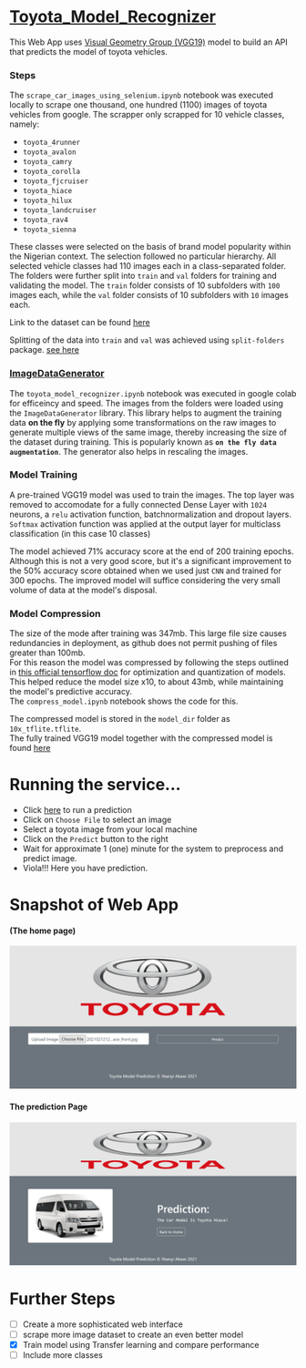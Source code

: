 # [Toyota_Model_Recognizer](https://toyota-model-recognizer.herokuapp.com/)
This Web App uses [Visual Geometry Group (VGG19)](https://keras.io/api/applications/vgg/) model to build an API that predicts the model of toyota vehicles.

### Steps
The `scrape_car_images_using_selenium.ipynb` notebook was executed locally to scrape one thousand, one hundred (1100) images of toyota vehicles from google. The scrapper only scrapped for 10 vehicle classes, namely:
- `toyota_4runner`
- `toyota_avalon`
- `toyota_camry`
- `toyota_corolla`
- `toyota_fjcruiser`
- `toyota_hiace`
- `toyota_hilux`
- `toyota_landcruiser`
- `toyota_rav4`
- `toyota_sienna`

These classes were selected on the basis of brand model popularity within the Nigerian context. The selection followed no particular hierarchy. All selected vehicle classes had 110 images each in a class-separated folder. The folders were further split into `train` and `val` folders for training and validating the model. The `train` folder consists of 10 subfolders with `100` images each, while the `val` folder consists of 10 subfolders with `10` images each. 

Link to the dataset can be found [here](https://www.dropbox.com/sh/hz2zgnz6vt8vy2f/AADFGkkJ5a3uorQrN4SlxHQ0a?dl=0)

Splitting of the data into `train` and `val` was achieved using `split-folders` package. [see here](https://github.com/jfilter/split-folders)

### [ImageDataGenerator](https://keras.io/preprocessing/image/)
The `toyota_model_recognizer.ipynb` notebook was executed in google colab for efficeincy and speed. The images from the folders were loaded using the `ImageDataGenerator` library. This library helps to augment the training data **on the fly** by applying some transformations on the raw images to generate multiple views of the same image, thereby increasing the size of the dataset during training. This is popularly known as **`on the fly data augmentation`**. The generator also helps in rescaling the images.

### Model Training
A pre-trained VGG19 model was used to train the images. The top layer was removed to accomodate for a fully connected Dense Layer with `1024` neurons, a `relu` activation function, batchnormalization and dropout layers. `Softmax` activation function was applied at the output layer for multiclass classification (in this case 10 classes)

The model achieved 71% accuracy score at the end of 200 training epochs. Although this is not a very good score, but it's a significant improvement to the 50% accuracy score obtained when we used just `CNN` and trained for 300 epochs. The improved model will suffice considering the very small volume of data at the model's disposal.

### Model Compression
The size of the mode after training was 347mb. This large file size causes redundancies in deployment, as github does not permit pushing of files greater than 100mb.  
For this reason the model was compressed by following the steps outlined in [this official tensorflow doc](https://www.tensorflow.org/model_optimization/guide/pruning/pruning_with_keras) for optimization and quantization of models. This helped reduce the model size x10, to about 43mb, while maintaining the model's predictive accuracy.  
The `compress_model.ipynb` notebook shows the code for this. 

The compressed model is stored in the `model_dir` folder as `10x_tflite.tflite`.  
The fully trained VGG19 model together with the compressed model is found [here](https://drive.google.com/drive/folders/1ADfccMceNSsrVBJxOhUlA9e2plaa_Cmu?usp=sharing)

# Running the service...
- Click [here](https://toyota-model-recognizer.herokuapp.com/) to run a prediction  
- Click on `Choose File` to select an image
- Select a toyota image from your local machine
- Click on the `Predict` button to the right
- Wait for approximate 1 (one) minute for the system to preprocess and predict image.
- Viola!!! Here you have prediction.

# Snapshot of Web App  
#### (The home page)  
![Home page of web app](./static/home.png)  

#### The prediction Page
![Prediction page of web app](./static/predict.png)  

# Further Steps
- [ ] Create a more sophisticated web interface
- [ ] scrape more image dataset to create an even better model
- [x] Train model using Transfer learning and compare performance 
- [ ] Include more classes
